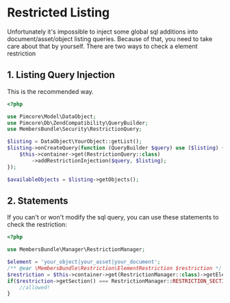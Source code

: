 # Restricted Listing
Unfortunately it's impossible to inject some global sql additions into document/asset/object listing queries. 
Because of that, you need to take care about that by yourself. There are two ways to check a element restriction

## 1. Listing Query Injection 
This is the recommended way.

```php
<?php

use Pimcore\Model\DataObject;
use Pimcore\Db\ZendCompatibility\QueryBuilder;
use MembersBundle\Security\RestrictionQuery;

$listing = DataObject\YourObject::getList();
$listing->onCreateQuery(function (QueryBuilder $query) use ($listing) {
    $this->container->get(RestrictionQuery::class)
        ->addRestrictionInjection($query, $listing);
});

$availableObjects = $listing->getObjects();
```

## 2. Statements 
If you can't or won't modify the sql query, you can use these statements to check the restriction:

```php
<?php

use MembersBundle\Manager\RestrictionManager;

$element = 'your_object|your_asset|your_document';
/** @var \MembersBundle\Restriction\ElementRestriction $restriction */
$restriction = $this->container->get(RestrictionManager::class)->getElementRestrictionStatus($element);
if($restriction->getSection() === RestrictionManager::RESTRICTION_SECTION_ALLOWED) {
    //allowed!
}
```
